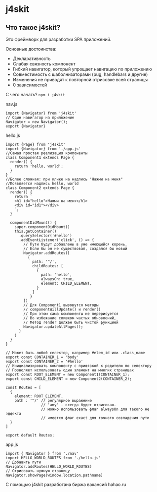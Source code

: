 # j4skit


## Что такое j4skit?
Это фреймворк для разработки SPA приложений.

Основные достоинства:

- Декларативность
- Слабая связность компонент
- Гибкий навигатор, который упрощает навигацию по приложению
- Совместимость с шаболнизаторами (pug, handlebars и другие)
- Изменения не приводят к повторной отрисовке всей страницы
- 0 зависимостей

С чего начать?
```npm i j4skit```

nav.js
```ecmascript 6
import {Navigator} from 'j4skit'
// Один навигатор на приложение
Navigator = new Navigator();
export {Navigator}
```
hello.js
```ecmascript 6
import {Page} from 'j4skit'
import {Navigator} from './app.js'
//Самая простая реализация компоненты
class Component1 extends Page {
  render() {
    return 'hello, world';
  }
}
//Более сложная: при клике на надпись "Нажми на меня"
//Появляется надпись hello, world
class Component2 extends Page {
  render() {
    return `
    <h1 id="hello">Нажми на меня</h1>
    <div id="id1"></div>
    `;
  }

  componentDidMount() {
    super.componentDidMount()
    this.getContainer()
      .querySelector('#hello')
      .addEventListener('click', () => {
        // Пути будут добавлены в уже имеющийся корень.
        // Если бы он не существовал, создался бы новый
        Navigator.addRoutes([
          {
            path: '^/',
            childRoutes: [
              {
                path: 'hello',
                alwaysOn: true,
                element: CHILD_ELEMENT,
              }
            ]
           }
        ])
        // Для Component1 вызовутся методы
        // componentWillUpdate() и render()
        // При этом сама компоненты не перерисуется
        // Во избежание слишком частых обновлений,
        // Метод render должен быть чистой функцией
        Navigator.updateAllPages();
      }
    )
  }
}

// Может быть любой селектор, например #elem_id или .class_name
export const CONTAINER_1 = 'body' 
export const CONTAINER_2 = '#hello' 
// Инициализировать компоненту с привязкой к родителю по селектору
// Позволяет использовать один элемент на многих страницах
export const ROOT_ELEMENT = new Component1(CONTAINER_1);
export const CHILD_ELEMENT = new Component2(CONTAINER_2);

const Routes = [
  {
    element: ROOT_ELEMENT,
    path : '^/' // регулярное выражение
                // 'any' - всегда будет отрисован.
                // можно использовать флаг alwaysOn для такого же эффекта
                // имеется флаг exact для точного совпадения пути
  }
]

export default Routes;
```
app.js
```ecmascript 6
import { Navigator } from './nav'
import HELLO_WORLD_ROUTES from './hello.js'
// Добавить пути
Navigator.addRoutes(HELLO_WORLD_ROUTES)
// Отрисовать нужную страницу
Navigator.showPage(window.location.pathname)
```

С помощью j4skit разработана биржа вакансий hahao.ru